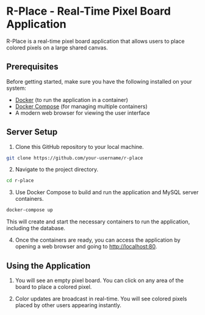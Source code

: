 # R-Place - Real-Time Pixel Board Application

R-Place is a real-time pixel board application that allows users to place colored pixels on a large shared canvas.

## Prerequisites

Before getting started, make sure you have the following installed on your system:

- [Docker](https://www.docker.com/get-started) (to run the application in a container)
- [Docker Compose](https://docs.docker.com/compose/install/) (for managing multiple containers)
- A modern web browser for viewing the user interface

## Server Setup

1. Clone this GitHub repository to your local machine.

```bash
git clone https://github.com/your-username/r-place
```

2. Navigate to the project directory.

```bash
cd r-place
```

3. Use Docker Compose to build and run the application and MySQL server containers.

```bash
docker-compose up
```

This will create and start the necessary containers to run the application, including the database.

4. Once the containers are ready, you can access the application by opening a web browser and going to [http://localhost:80](http://localhost:80).

## Using the Application

1. You will see an empty pixel board. You can click on any area of the board to place a colored pixel. 

2. Color updates are broadcast in real-time. You will see colored pixels placed by other users appearing instantly.

